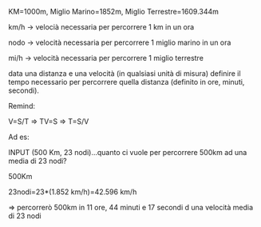 
KM=1000m, Miglio Marino=1852m, Miglio Terrestre=1609.344m

km/h -> velocià necessaria per percorrere 1 km in un ora

nodo -> velocità necessaria per percorrere 1 miglio marino in un ora

mi/h -> velocità necessaria per percorrere 1 miglio terrestre



data una distanza e una velocità (in qualsiasi unità di misura) definire il tempo necessario per percorrere quella distanza (definito in ore, minuti, secondi).

Remind:

V=S/T => TV=S => T=S/V  



Ad es:

INPUT (500 Km, 23 nodi)...quanto ci vuole per percorrere 500km ad una media di 23 nodi?

500Km

23nodi=23*(1.852 km/h)=42.596 km/h

=> percorrerò 500km in 11 ore, 44 minuti e 17 secondi d una velocità media di 23 nodi